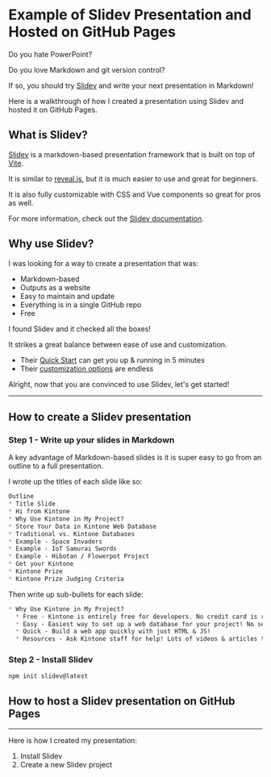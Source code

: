 # Example of Slidev Presentation and Hosted on GitHub Pages

Do you hate PowerPoint?

Do you love Markdown and git version control?

If so, you should try [Slidev](https://sli.dev/) and write your next presentation in Markdown!

Here is a walkthrough of how I created a presentation using Slidev and hosted it on GitHub Pages.

## What is Slidev?

[Slidev](https://sli.dev/) is a markdown-based presentation framework that is built on top of [Vite](https://vitejs.dev/).

It is similar to [reveal.js](https://revealjs.com/), but it is much easier to use and great for beginners.

It is also fully customizable with CSS and Vue components so great for pros as well.

For more information, check out the [Slidev documentation](https://sli.dev/guide/why.html).

## Why use Slidev?

I was looking for a way to create a presentation that was:
* Markdown-based
* Outputs as a website
* Easy to maintain and update
* Everything is in a single GitHub repo
* Free

I found Slidev and it checked all the boxes!

It strikes a great balance between ease of use and customization.
* Their [Quick Start](https://sli.dev/guide/#scaffolding-your-first-presentation) can get you up & running in 5 minutes
* Their [customization options](https://sli.dev/custom/#frontmatter-configures) are endless

Alright, now that you are convinced to use Slidev, let's get started!

---

## How to create a Slidev presentation


### Step 1 - Write up your slides in Markdown

A key advantage of Markdown-based slides is it is super easy to go from an outline to a full presentation.

I wrote up the titles of each slide like so:

```md
Outline
* Title Slide
* Hi from Kintone
* Why Use Kintone in My Project?
* Store Your Data in Kintone Web Database
* Traditional vs. Kintone Databases
* Example - Space Invaders
* Example - IoT Samurai Swords
* Example - Hibotan / Flowerpot Project
* Get your Kintone
* Kintone Prize
* Kintone Prize Judging Criteria
```

Then write up sub-bullets for each slide:

```md
* Why Use Kintone in My Project?
  * Free - Kintone is entirely free for developers. No credit card is required!
  * Easy - Easiest way to set up a web database for your project! No server to set up!
  * Quick - Build a web app quickly with just HTML & JS!
  * Resources - Ask Kintone staff for help! Lots of videos & articles to refer to!
```

### Step 2 - Install Slidev

```shell
npm init slidev@latest
```


## How to host a Slidev presentation on GitHub Pages

---

Here is how I created my presentation:
1. Install Slidev
1. Create a new Slidev project
